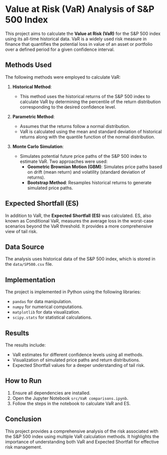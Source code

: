 # Value at Risk (VaR) Analysis of S&P 500 Index

This project aims to calculate the **Value at Risk (VaR)** for the S&P 500 index using its all-time historical data. VaR is a widely used risk measure in finance that quantifies the potential loss in value of an asset or portfolio over a defined period for a given confidence interval.

## Methods Used

The following methods were employed to calculate VaR:

1. **Historical Method**:
   - This method uses the historical returns of the S&P 500 index to calculate VaR by determining the percentile of the return distribution corresponding to the desired confidence level.

2. **Parametric Method**:
   - Assumes that the returns follow a normal distribution.
   - VaR is calculated using the mean and standard deviation of historical returns along with the quantile function of the normal distribution.

3. **Monte Carlo Simulation**:
   - Simulates potential future price paths of the S&P 500 index to estimate VaR. Two approaches were used:
     - **Geometric Brownian Motion (GBM)**: Simulates price paths based on drift (mean return) and volatility (standard deviation of returns).
     - **Bootstrap Method**: Resamples historical returns to generate simulated price paths.

## Expected Shortfall (ES)

In addition to VaR, the **Expected Shortfall (ES)** was calculated. ES, also known as Conditional VaR, measures the average loss in the worst-case scenarios beyond the VaR threshold. It provides a more comprehensive view of tail risk.

## Data Source

The analysis uses historical data of the S&P 500 index, which is stored in the `data/SP500.csv` file.

## Implementation

The project is implemented in Python using the following libraries:
- `pandas` for data manipulation.
- `numpy` for numerical computations.
- `matplotlib` for data visualization.
- `scipy.stats` for statistical calculations.

## Results

The results include:
- VaR estimates for different confidence levels using all methods.
- Visualization of simulated price paths and return distributions.
- Expected Shortfall values for a deeper understanding of tail risk.

## How to Run

1. Ensure all dependencies are installed.
2. Open the Jupyter Notebook `src/VaR comparisons.ipynb`.
3. Follow the steps in the notebook to calculate VaR and ES.

## Conclusion

This project provides a comprehensive analysis of the risk associated with the S&P 500 index using multiple VaR calculation methods. It highlights the importance of understanding both VaR and Expected Shortfall for effective risk management.